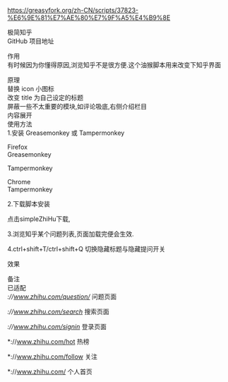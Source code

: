 https://greasyfork.org/zh-CN/scripts/37823-%E6%9E%81%E7%AE%80%E7%9F%A5%E4%B9%8E

极简知乎<br>
GitHub 项目地址

作用<br>
有时候因为你懂得原因,浏览知乎不是很方便.这个油猴脚本用来改变下知乎界面

原理<br>
替换 icon 小图标<br>
改变 title 为自己设定的标题<br>
屏蔽一些不太重要的模块,如评论吸底,右侧介绍栏目<br>
内容展开<br>
使用方法<br>
1.安装 Greasemonkey 或 Tampermonkey

Firefox<br>
Greasemonkey

Tampermonkey

Chrome<br>
Tampermonkey

2.下载脚本安装

点击simpleZhiHu下载,

3.浏览知乎某个问题列表,页面加载完便会生效.

4.ctrl+shift+T/ctrl+shift+Q 切换隐藏标题与隐藏提问开关

效果


备注<br>
已适配<br>
*://www.zhihu.com/question/* 问题页面

*://www.zhihu.com/search* 搜索页面

*://www.zhihu.com/signin* 登录页面

*://www.zhihu.com/hot 热榜

*://www.zhihu.com/follow 关注

*://www.zhihu.com/ 个人首页

